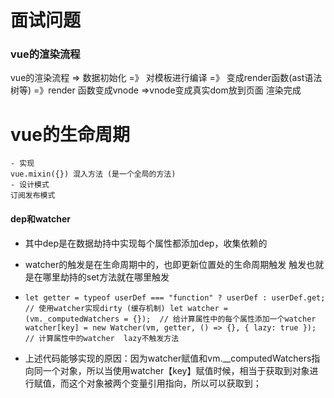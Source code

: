 
# 面试问题
### vue的渲染流程
  vue的渲染流程 => 数据初始化 =》 对模板进行编译 =》 变成render函数(ast语法树等) =》render 函数变成vnode =>vnode变成真实dom放到页面 渲染完成

# vue的生命周期
    - 实现
    vue.mixin({}) 混入方法 (是一个全局的方法)
    - 设计模式
    订阅发布模式

#### dep和watcher
- 其中dep是在数据劫持中实现每个属性都添加dep，收集依赖的
- watcher的触发是在生命周期中的，也即更新位置处的生命周期触发 触发也就是在哪里劫持的set方法就在哪里触发

- `let getter = typeof userDef === "function" ? userDef : userDef.get;
    // 使用watcher实现dirty (缓存机制)
    let watcher = (vm._computedWatchers = {}); 
    // 给计算属性中的每个属性添加一个watcher
    watcher[key] = new Watcher(vm, getter, () => {}, { lazy: true }); // 计算属性中的watcher  lazy不触发方法
    `
- 上述代码能够实现的原因：因为watcher赋值和vm.__computedWatchers指向同一个对象，所以当使用watcher【key】赋值时候，相当于获取到对象进行赋值，而这个对象被两个变量引用指向，所以可以获取到；
